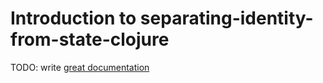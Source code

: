 # Introduction to separating-identity-from-state-clojure

TODO: write [great documentation](http://jacobian.org/writing/what-to-write/)

